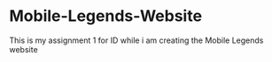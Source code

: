 # Mobile-Legends-Website
This is my assignment 1 for ID while i am creating the Mobile Legends website
